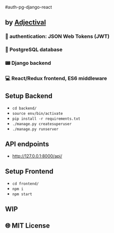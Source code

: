 #auth-pg-django-react

## by [Adjectival](https://alexander-jacks.firebaseapp.com/#/)

### :key: authentication: JSON Web Tokens (JWT)
### :floppy_disk: PostgreSQL database
### :pager: Django backend
### :computer: React/Redux frontend, ES6 middleware

## Setup Backend
- ```cd backend/ ```
- ```source env/bin/activate ```
- ```pip install -r requirements.txt```
- ```./manage.py createsuperuser ```
- ```./manage.py runserver ```

## API endpoints
- http://127.0.0.1:8000/api/

## Setup Frontend
- ```cd frontend/ ```
- ```npm i ```
- ```npm start ```


## WIP

## :globe_with_meridians: MIT License